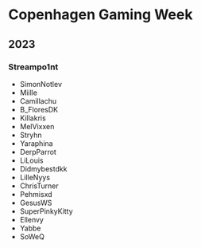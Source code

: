# Copenhagen Gaming Week

## 2023
### Streampo1nt
- SimonNotlev
- Miille
- Camillachu
- B_FloresDK
- Killakris
- MelVixxen
- Stryhn
- Yaraphina
- DerpParrot
- LiLouis
- Didmybestdkk
- LilleNyys
- ChrisTurner
- Pehmisxd
- GesusWS
- SuperPinkyKitty
- Ellenvy
- Yabbe
- SoWeQ
